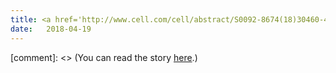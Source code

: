 ```yaml
---
title: <a href='http://www.cell.com/cell/abstract/S0092-8674(18)30460-4'>Artificial Intelligence Is Becoming Natural — Cell</a>
date:   2018-04-19
---
```


[comment]: <> (You can read the story [here](http://www.cell.com/cell/abstract/S0092-8674(18)30460-4).)




 
